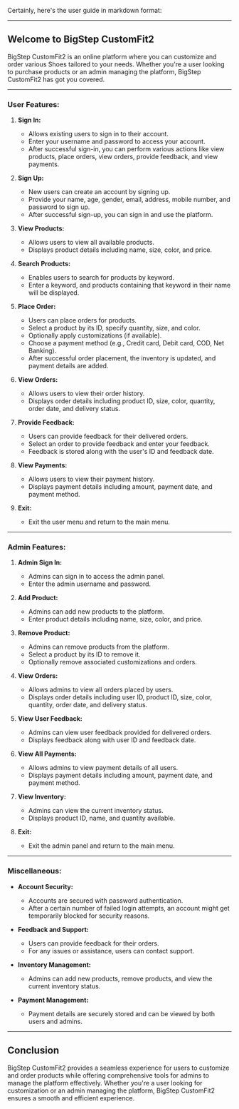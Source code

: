 Certainly, here's the user guide in markdown format:

---

## Welcome to BigStep CustomFit2

BigStep CustomFit2 is an online platform where you can customize and order various Shoes tailored to your needs. Whether you're a user looking to purchase products or an admin managing the platform, BigStep CustomFit2 has got you covered.

---

### User Features:

1. **Sign In:**
   - Allows existing users to sign in to their account.
   - Enter your username and password to access your account.
   - After successful sign-in, you can perform various actions like view products, place orders, view orders, provide feedback, and view payments.

2. **Sign Up:**
   - New users can create an account by signing up.
   - Provide your name, age, gender, email, address, mobile number, and password to sign up.
   - After successful sign-up, you can sign in and use the platform.

3. **View Products:**
   - Allows users to view all available products.
   - Displays product details including name, size, color, and price.

4. **Search Products:**
   - Enables users to search for products by keyword.
   - Enter a keyword, and products containing that keyword in their name will be displayed.

5. **Place Order:**
   - Users can place orders for products.
   - Select a product by its ID, specify quantity, size, and color.
   - Optionally apply customizations (if available).
   - Choose a payment method (e.g., Credit card, Debit card, COD, Net Banking).
   - After successful order placement, the inventory is updated, and payment details are added.

6. **View Orders:**
   - Allows users to view their order history.
   - Displays order details including product ID, size, color, quantity, order date, and delivery status.

7. **Provide Feedback:**
   - Users can provide feedback for their delivered orders.
   - Select an order to provide feedback and enter your feedback.
   - Feedback is stored along with the user's ID and feedback date.

8. **View Payments:**
   - Allows users to view their payment history.
   - Displays payment details including amount, payment date, and payment method.

9. **Exit:**
   - Exit the user menu and return to the main menu.

---

### Admin Features:

1. **Admin Sign In:**
   - Admins can sign in to access the admin panel.
   - Enter the admin username and password.

2. **Add Product:**
   - Admins can add new products to the platform.
   - Enter product details including name, size, color, and price.

3. **Remove Product:**
   - Admins can remove products from the platform.
   - Select a product by its ID to remove it.
   - Optionally remove associated customizations and orders.

4. **View Orders:**
   - Allows admins to view all orders placed by users.
   - Displays order details including user ID, product ID, size, color, quantity, order date, and delivery status.

5. **View User Feedback:**
   - Admins can view user feedback provided for delivered orders.
   - Displays feedback along with user ID and feedback date.

6. **View All Payments:**
   - Allows admins to view payment details of all users.
   - Displays payment details including amount, payment date, and payment method.

7. **View Inventory:**
   - Admins can view the current inventory status.
   - Displays product ID, name, and quantity available.

8. **Exit:**
   - Exit the admin panel and return to the main menu.

---

### Miscellaneous:

- **Account Security:**
  - Accounts are secured with password authentication.
  - After a certain number of failed login attempts, an account might get temporarily blocked for security reasons.

- **Feedback and Support:**
  - Users can provide feedback for their orders.
  - For any issues or assistance, users can contact support.

- **Inventory Management:**
  - Admins can add new products, remove products, and view the current inventory status.

- **Payment Management:**
  - Payment details are securely stored and can be viewed by both users and admins.

---

## Conclusion

BigStep CustomFit2 provides a seamless experience for users to customize and order products while offering comprehensive tools for admins to manage the platform effectively. Whether you're a user looking for customization or an admin managing the platform, BigStep CustomFit2 ensures a smooth and efficient experience.